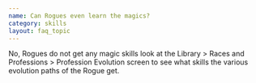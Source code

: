 ```yaml
---
name: Can Rogues even learn the magics?
category: skills
layout: faq_topic
---
```

No, Rogues do not get any magic skills look at the Library > Races and Professions > Profession Evolution screen to see what skills the various evolution paths of the Rogue get.